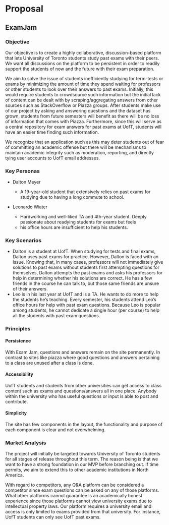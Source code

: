 # Proposal

## ExamJam

### Objective

Our objective is to create a highly collaborative, discussion-based platform that lets University of Toronto students 
study past exams with their peers. We want all discussions on the platform to be persistent in order to readily support 
the students of now and the future with their exam preparation.

We aim to solve the issue of students inefficiently studying for term-tests or exams by minimizing the amount of time 
they spend waiting for professors or other students to look over their answers to past exams. Initially, this would require students to crowdsource such information but the initial lack of content can be dealt with by scraping/aggregating answers from other sources such as StackOverflow or Piazza groups. After students make use of our project by asking and answering questions and the dataset has grown, students from future semesters will benefit as there will be no loss of information that comes with Piazza. Furthermore, since this will serve as a central repository for exam answers for past exams at UofT, students will have an easier time finding such information.

We recognize that an application such as this may deter students out of fear of committing an academic offense but 
there will be mechanisms to maintain academic integrity such as moderation, reporting, and directly tying user accounts to UofT email addresses.

### Key Personas

* Dalton Meyer 
  * A 19-year-old student that extensively relies on past exams for studying due to having a long commute to school.

* Leonardo Wiater 
  * Hardworking and well-liked TA and 4th-year student. Deeply passionate about readying students for exams but feels 
  * his office hours are insufficient to help his students.

### Key Scenarios

* Dalton is a student at UofT. When studying for tests and final exams, Dalton uses past exams for practice. However, Dalton is faced with an issue. Knowing that, in many cases, professors will not immediately give solutions to past exams without students first attempting questions for themselves, Dalton attempts the past exams and asks his professors for help in determining whether his solutions are correct. He has a few friends in the course he can talk to, but those same friends are unsure of their answers. 
* Leo is in his last year at UofT and is a TA. He wants to do more to help the students he’s teaching. Every semester, his students attend Leo’s office hours for help with past exam questions. Because Leo is popular among students, he cannot dedicate a single hour (per course) to help all the students with past exam questions.

### Principles

#### Persistence
With Exam Jam, questions and answers remain on the site permanently. In contrast to sites like piazza where good 
questions and answers pertaining to a class are unused after a class is done.

#### Accessibility
UofT students and students from other universities can get access to class content such as exams and questions/answers 
all in one place. Anybody within the university who has useful questions or input is able to post and contribute.

#### Simplicity
The site has few components in the layout, the functionality and purpose of each component is clear and not overwhelming.

### Market Analysis

The project will initially be targeted towards University of Toronto students for all stages of release throughout this 
term. The reason being is that we want to have a strong foundation in our MVP before branching out. If time permits, we 
aim to extend this to other academic institutions in North America. 

With regard to competitors, any Q&A platform can be considered a competitor since exam questions can be asked on any of 
those platforms. What other platforms cannot guarantee is an academically honest experience since those platforms cannot
view university exams due to intellectual property laws. Our platform requires a university email and access is only 
limited to exams provided from that university. For instance, UofT students can only see UofT past exams. 